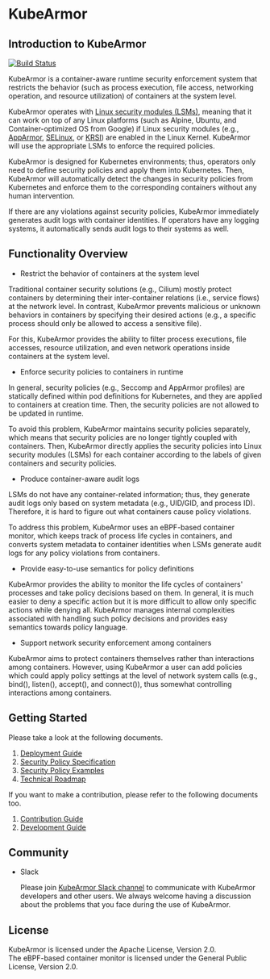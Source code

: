 # KubeArmor

## Introduction to KubeArmor

[![Build Status](https://travis-ci.com/accuknox/KubeArmor.svg?branch=master)](https://travis-ci.com/accuknox/KubeArmor)

KubeArmor is a container-aware runtime security enforcement system that restricts the behavior \(such as process execution, file access, networking operation, and resource utilization\) of containers at the system level.

KubeArmor operates with [Linux security modules \(LSMs\)](https://en.wikipedia.org/wiki/Linux_Security_Modules), meaning that it can work on top of any Linux platforms \(such as Alpine, Ubuntu, and Container-optimized OS from Google\) if Linux security modules \(e.g., [AppArmor](https://en.wikipedia.org/wiki/AppArmor), [SELinux](https://en.wikipedia.org/wiki/Security-Enhanced_Linux), or [KRSI](https://lwn.net/Articles/808048/)\) are enabled in the Linux Kernel. KubeArmor will use the appropriate LSMs to enforce the required policies.

KubeArmor is designed for Kubernetes environments; thus, operators only need to define security policies and apply them into Kubernetes. Then, KubeArmor will automatically detect the changes in security policies from Kubernetes and enforce them to the corresponding containers without any human intervention.

If there are any violations against security policies, KubeArmor immediately generates audit logs with container identities. If operators have any logging systems, it automatically sends audit logs to their systems as well.

## Functionality Overview

* Restrict the behavior of containers at the system level

Traditional container security solutions \(e.g., Cilium\) mostly protect containers by determining their inter-container relations \(i.e., service flows\) at the network level. In contrast, KubeArmor prevents malicious or unknown behaviors in containers by specifying their desired actions \(e.g., a specific process should only be allowed to access a sensitive file\).

For this, KubeArmor provides the ability to filter process executions, file accesses, resource utilization, and even network operations inside containers at the system level.

* Enforce security policies to containers in runtime

In general, security policies \(e.g., Seccomp and AppArmor profiles\) are statically defined within pod definitions for Kubernetes, and they are applied to containers at creation time. Then, the security policies are not allowed to be updated in runtime.

To avoid this problem, KubeArmor maintains security policies separately, which means that security policies are no longer tightly coupled with containers. Then, KubeArmor directly applies the security policies into Linux security modules \(LSMs\) for each container according to the labels of given containers and security policies.

* Produce container-aware audit logs

LSMs do not have any container-related information; thus, they generate audit logs only based on system metadata \(e.g., UID/GID, and process ID\). Therefore, it is hard to figure out what containers cause policy violations.

To address this problem, KubeArmor uses an eBPF-based container monitor, which keeps track of process life cycles in containers, and converts system metadata to container identities when LSMs generate audit logs for any policy violations from containers.

* Provide easy-to-use semantics for policy definitions

KubeArmor provides the ability to monitor the life cycles of containers' processes and take policy decisions based on them. In general, it is much easier to deny a specific action but it is more difficult to allow only specific actions while denying all. KubeArmor manages internal complexities associated with handling such policy decisions and provides easy semantics towards policy language.

* Support network security enforcement among containers

KubeArmor aims to protect containers themselves rather than interactions among containers. However, using KubeArmor a user can add policies which could apply policy settings at the level of network system calls \(e.g., bind\(\), listen\(\), accept\(\), and connect\(\)\), thus somewhat controlling interactions among containers.

## Getting Started

Please take a look at the following documents.

1. [Deployment Guide](getting-started/deployment_guide.md)
2. [Security Policy Specification](getting-started/security_policy_specification.md)
3. [Security Policy Examples](getting-started/security_policy_examples.md)
4. [Technical Roadmap](contribution/technical_roadmap.md)

If you want to make a contribution, please refer to the following documents too.

1. [Contribution Guide](contribution/contribution_guide.md)
2. [Development Guide](contribution/development_guide.md)

## Community

* Slack

  Please join [KubeArmor Slack channel](https://kubearmor.herokuapp.com) to communicate with KubeArmor developers and other users. We always welcome having a discussion about the problems that you face during the use of KubeArmor.

## License

KubeArmor is licensed under the Apache License, Version 2.0.  
The eBPF-based container monitor is licensed under the General Public License, Version 2.0.

